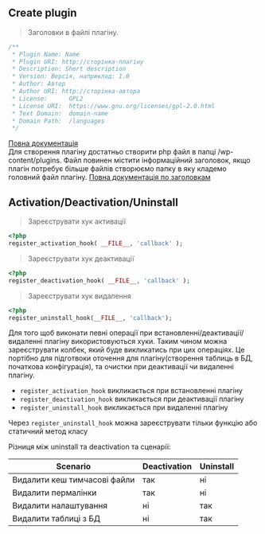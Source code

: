 ## Create plugin

>Заголовки в файлі плагіну.

```php
/**
 * Plugin Name: Name
 * Plugin URI: http://сторінка-плагіну
 * Description: Short description
 * Version: Версія, наприклад: 1.0
 * Author: Автор
 * Author URI: http://сторінка-автора
 * License:      GPL2
 * License URI:  https://www.gnu.org/licenses/gpl-2.0.html
 * Text Domain:  domain-name
 * Domain Path:  /languages
 */
```

[Повна документація](https://developer.wordpress.org/plugins/)  
Для створення плагіну достатньо створити php файл в папці 
/wp-content/plugins. Файл повинен містити інформаційний заголовок, 
якщо плагін потребує більше файлів створюємо папку в яку кладемо головний файл плагіну.
[Повна документація по заголовкам](https://developer.wordpress.org/plugins/the-basics/header-requirements/)

## Activation/Deactivation/Uninstall

>Зареєструвати хук активації

```php
<?php
register_activation_hook( __FILE__, 'callback' );
```

>Зареєструвати хук деактивації

```php
<?php
register_deactivation_hook( __FILE__, 'callback' );
```

>Зареєструвати хук видалення

```php
<?php
register_uninstall_hook(__FILE__, 'callback');
```

Для того щоб виконати певні операції при встановленні/деактивації/видаленні плагіну використовуються хуки.
Таким чином можна зареєструвати колбек, який буде викликатись при цих операціях.
Це портібно для підготвоки оточення для плагіну(створення таблиць в БД, початкова конфігурація), 
та очистки при деактивації чи видаленні плагіну.

* ```register_activation_hook``` викликається при встановленні плагіну  
* ```register_deactivation_hook``` викликається при деактивації плагіну  
* ```register_uninstall_hook``` викликається при видаленні плагіну  

<aside class="warning">
Через <code>register_uninstall_hook</code> можна зареєструвати тільки функцію або статичний метод класу
</aside>

Різниця між uninstall та deactivation та сценарії:

Scenario|Deactivation|Uninstall
------- | ---------- | --------
Видалити кеш тимчасові файли|так|ні
Видалити пермалінки|так|ні
Видалити налаштування|ні|так
Видалити таблиці з БД|ні|так